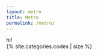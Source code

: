 ```yaml
---
layout: metro
title: Metro
permalink: /metro/
---
```


<div class="tile bg-cyan">
    <div class="brand">
    	hi!
        <div class="badge">{% site.categories.codes | size %}</div>
    </div>
</div>